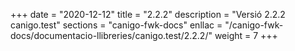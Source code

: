 +++
date        = "2020-12-12"
title       = "2.2.2"
description = "Versió 2.2.2 canigo.test"
sections    = "canigo-fwk-docs"
enllac		= "/canigo-fwk-docs/documentacio-llibreries/canigo.test/2.2.2/"
weight		= 7
+++
